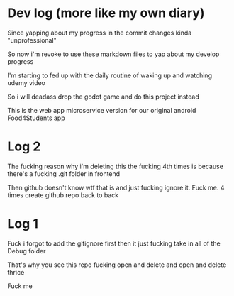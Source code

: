 # Dev log (more like my own diary)

Since yapping about my progress in the commit changes kinda "unprofessional"

So now i'm revoke to use these markdown files to yap about my develop progress

I'm starting to fed up with the daily routine of waking up and watching udemy video

So i will deadass drop the godot game and do this project instead

This is the web app microservice version for our original android Food4Students app

# Log 2

The fucking reason why i'm deleting this the fucking 4th times is because there's a fucking .git folder in frontend

Then github doesn't know wtf that is and just fucking ignore it. Fuck me. 4 times create github repo back to back

# Log 1

Fuck i forgot to add the gitignore first then it just fucking take in all of the Debug folder

That's why you see this repo fucking open and delete and open and delete thrice

Fuck me